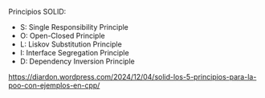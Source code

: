 Principios SOLID:
- S: Single Responsibility Principle
- O: Open-Closed Principle
- L: Liskov Substitution Principle
- I: Interface Segregation Principle
- D: Dependency Inversion Principle

https://diardon.wordpress.com/2024/12/04/solid-los-5-principios-para-la-poo-con-ejemplos-en-cpp/
